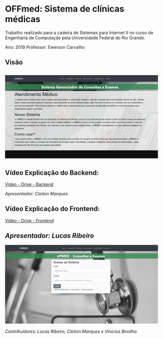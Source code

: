 # OFFmed: Sistema de clínicas médicas

Trabalho realizado para a cadeira de Sistemas para Internet II no curso de Engenharia de Computação pela Universidade Federal do Rio Grande. 

Ano: 2019
Professor: Ewerson Carvalho

## Visão
![Index](imagens/index2.PNG?raw=true "Index")
---


## Vídeo Explicação do Backend:
[Vídeo - Drive - Backend](https://drive.google.com/file/d/1YlMTGZQubI80EEb7df5xPxBfWmdotzls/view "Backend")

*Apresentador: Cleiton Marques*

## Vídeo Explicação do Frontend:
[Vídeo - Drive - Frontend](https://drive.google.com/drive/folders/10JYblqUt7JGxOAQJlzqVY8hbev90akCX "Frontend")

*Apresentador: Lucas Ribeiro*
---

![Login](imagens/login.PNG?raw=true "Login")

*Contribuidores: Lucas Ribeiro, Cleiton Marques e Vinicius Bonilha*